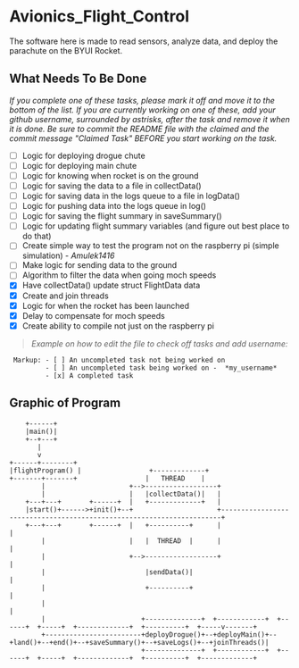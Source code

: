# Avionics_Flight_Control
The software here is made to read sensors, analyze data, and deploy the parachute on the BYUI Rocket.

## What Needs To Be Done ##
*If you complete one of these tasks, please mark it off and move it to the bottom of the list. If you are currently working on one of these, add your github username, surrounded by astrisks, after the task and remove it when it is done. Be sure to commit the README file with the claimed and the commit message "Claimed Task" BEFORE you start working on the task.*
- [ ] Logic for deploying drogue chute
- [ ] Logic for deploying main chute
- [ ] Logic for knowing when rocket is on the ground
- [ ] Logic for saving the data to a file in collectData()
- [ ] Logic for saving data in the logs queue to a file in logData()
- [ ] Logic for pushing data into the logs queue in log()
- [ ] Logic for saving the flight summary in saveSummary()
- [ ] Logic for updating flight summary variables (and figure out best place to do that)
- [ ] Create simple way to test the program not on the raspberry pi (simple simulation) - *Amulek1416*
- [ ] Make logic for sending data to the ground
- [ ] Algorithm to filter the data when going moch speeds
- [x] Have collectData() update struct FlightData data
- [x] Create and join threads
- [x] Logic for when the rocket has been launched
- [x] Delay to compensate for moch speeds
- [x] Create ability to compile not just on the raspberry pi

> *Example on how to edit the file to check off tasks and add username:*
~~~
 Markup: - [ ] An uncompleted task not being worked on
         - [ ] An uncompleted task being worked on -  *my_username* 
         - [x] A completed task
~~~

## Graphic of Program ##
~~~
    +------+
    |main()|
    +--+---+
       |
       v
+------+--------+
|flightProgram() |                 +-------------+
+-------+-------+                 |   THREAD    |
        |                     +-->------------------+
        |                     |   |collectData()|   |
    +---+---+       +------+  |   +-------------+   |
    |start()+------>+init()+--+                     +----------------------------------------------------------------------+
    +---+---+       +------+  |   +----------+      |                                                                      |
        |                     |   |  THREAD  |      |                                                                      |
        |                     +-->------------------+                                                                      |
        |                         |sendData()|                                                                             |
        |                         +----------+                                                                             |
        |                                                                                                                  |
        |                        +--------------+  +------------+  +------+  +-----+  +-------------+  +----------+  +-----v-------+
        +------------------------+deployDrogue()+--+deployMain()+--+land()+--+end()+--+saveSummary()+--+saveLogs()+--+joinThreads()|
                                 +--------------+  +------------+  +------+  +-----+  +-------------+  +----------+  +-------------+
~~~
